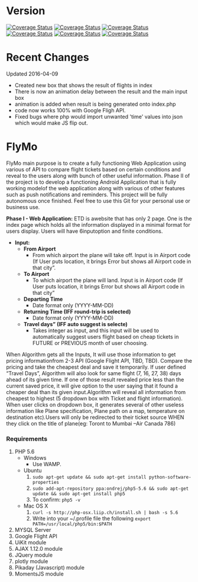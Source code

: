 # Version
[![Coverage Status](https://img.shields.io/badge/Version-0.345-yellow.svg)](#)
[![Coverage Status](https://img.shields.io/badge/Project%20Complete-31%25-yellow.svg)](#)
[![Coverage Status](https://img.shields.io/travis/rust-lang/rust.svg)](#)
[![Coverage Status](https://img.shields.io/pypi/status/Django.svg)](#)
[![Coverage Status](https://img.shields.io/badge/Latest%20Commit-False-red.svg)](#)
[![Coverage Status](https://img.shields.io/badge/PHP-5.6-blue.svg)](#)

# Recent Changes
Updated 2016-04-09
   * Created new box that shows the result of flights in index
   * There is now an animation delay between the result and the main input box
   * animation is added when result is being generated onto index.php
   * code now works 100% with Google Fligh API.
   * Fixed bugs where php would import unwanted 'time' values into json which would make JS flip out.


# FlyMo
FlyMo main purpose is to create a fully functioning Web Application using various of API to compare flight tickets based on certain conditions and reveal to the users along with bunch of other useful information. Phase II of the project is to develop a functioning Android Application that is fully working modelof the web application along with various of other features such as push notifications and reminders. This project will be fully autonomous once finished. Feel free to use this Git for your personal use or business use.

**Phase I - Web Application:** ETD is awebsite that has only 2 page. One is the index page which holds all the information displayed in a minimal format for users display. Users will have 6inputoption and finite conditions.

* **Input:**
    *  **From Airport**
        *  From which airport the plane will take off. Input is in Airport code (If User puts location, it brings Error but shows all Airport code in that city”.
    *  **To Airport**
        *  To which airport the plane will land. Input is in Airport code (If User puts location, it brings Error but shows all Airport code in that city”
    *  **Departing Time**
        *  Date format only (YYYY-MM-DD)
    *  **Returning Time (IFF round-trip is selected)**
        *  Date format only (YYYY-MM-DD)
    *  **Travel days” (IFF auto suggest is selecte)**
        *  Takes integer as input, and this input will be used to automatically suggest users flight based on cheap tickets in FUTURE or PREVIOUS month of user choosing.

When Algorithm gets all the Inputs, It will use those information to get pricing informationfrom 2-3 API (Google Flight API, TBD, TBD). Compare the pricing and take the cheapest deal and save it temporarily. If user defined “Travel Days”, Algorithm will also look for same flight (7, 16, 27, 38) days ahead of its given time. If one of those result revealed price less than the current saved price, it will give option to the user saying that it found a cheaper deal than its given input.Algorithm will reveal all information from cheapest to highest (5 dropdown box with Ticket and flight information). When user clicks on dropdown box, it generates several of other useless information like Plane specification, Plane path on a map, temperature on destination etc).Users will only be redirected to their ticket source WHEN they click on the title of plane(eg: Toront to Mumbai –Air Canada 786)


### Requirements
1. PHP 5.6
    - Windows
        - Use WAMP.
    - Ubuntu
        1. `sudo apt-get update && sudo apt-get install python-software-properties`
        2. `sudo add-apt-repository ppa:ondrej/php5-5.6 && sudo apt-get update && sudo apt-get install php5`
        3. To confirm: `php5 -v`
    - Mac OS X
        1. `curl -s http://php-osx.liip.ch/install.sh | bash -s 5.6`
        2. Write into your ~/.profile file the following `export PATH=/usr/local/php5/bin:$PATH`
2. MYSQL Server
3. Google Flight API
4. UiKit module
5. AJAX 1.12.0 module
6. JQuery module
7. plotly module
8. Pikaday (Javascript) module
9. MomentsJS module
